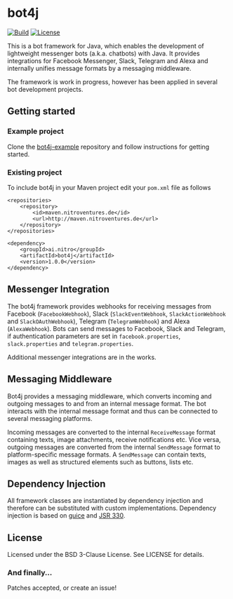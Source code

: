 bot4j
=====

[![Build](https://img.shields.io/travis/nitroai/bot4j.svg)](https://travis-ci.org/nitroai/bot4j)
[![License](https://img.shields.io/badge/License-BSD%203--Clause-blue.svg)](https://opensource.org/licenses/BSD-3-Clause)

This is a bot framework for Java, which enables the development of lightweight messenger bots (a.k.a. chatbots) with Java. It provides integrations for Facebook Messenger, Slack, Telegram and Alexa and internally unifies message formats by a messaging middleware.

The framework is work in progress, however has been applied in several bot development projects.


Getting started
---------------

### Example project

Clone the [bot4j-example](https://github.com/nitroai/bot4j-example) repository and follow instructions for getting started.

### Existing project

To include bot4j in your Maven project edit your `pom.xml` file as follows

```
<repositories>
	<repository>
		<id>maven.nitroventures.de</id>
		<url>http://maven.nitroventures.de</url>
	</repository>
</repositories>
```

```
<dependency>
	<groupId>ai.nitro</groupId>
	<artifactId>bot4j</artifactId>
	<version>1.0.0</version>
</dependency>
```


Messenger Integration
---------------------

The bot4j framework provides webhooks for receiving messages from Facebook (`FacebookWebhook`), Slack (`SlackEventWebhook`, `SlackActionWebhook` and `SlackOAuthWebhook`), Telegram (`TelegramWebhook`) and Alexa (`AlexaWebhook`). Bots can send messages to Facebook, Slack and Telegram, if authentication parameters are set in `facebook.properties`, `slack.properties` and `telegram.properties`.

Additional messenger integrations are in the works.


Messaging Middleware
--------------------

Bot4j provides a messaging middleware, which converts incoming and outgoing messages to and from an internal message format. The bot interacts with the internal message format and thus can be connected to several messaging platforms.

Incoming messages are converted to the internal `ReceiveMessage` format containing texts, image attachments, receive notifications etc. Vice versa, outgoing messages are converted from the internal `SendMessage` format to platform-specific message formats. A `SendMessage` can contain texts, images as well as structured elements such as buttons, lists etc.


Dependency Injection
--------------------

All framework classes are instantiated by dependency injection and therefore can be substituted with custom implementations. Dependency injection is based on [guice](https://github.com/google/guice) and [JSR 330](https://www.jcp.org/en/jsr/detail?id=330).


License
-------

Licensed under the BSD 3-Clause License. See LICENSE for details.

### And finally...

Patches accepted, or create an issue!
